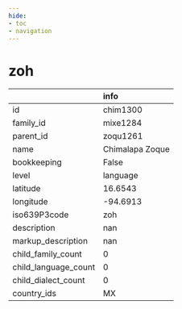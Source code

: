 ```yaml
---
hide:
- toc
- navigation
---
```

# zoh
|                      | info            |
|:---------------------|:----------------|
| id                   | chim1300        |
| family_id            | mixe1284        |
| parent_id            | zoqu1261        |
| name                 | Chimalapa Zoque |
| bookkeeping          | False           |
| level                | language        |
| latitude             | 16.6543         |
| longitude            | -94.6913        |
| iso639P3code         | zoh             |
| description          | nan             |
| markup_description   | nan             |
| child_family_count   | 0               |
| child_language_count | 0               |
| child_dialect_count  | 0               |
| country_ids          | MX              |